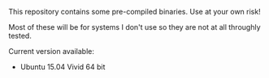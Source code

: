 This repository contains some pre-compiled binaries. Use at your own risk!

Most of these will be for systems I don't use so they are not at all throughly tested.

Current version available:
- Ubuntu 15.04 Vivid 64 bit
